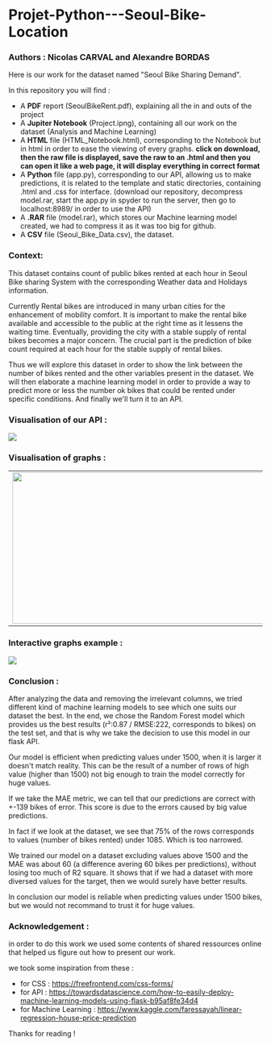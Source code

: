 # Projet-Python---Seoul-Bike-Location
### Authors : **Nicolas CARVAL** and **Alexandre BORDAS**

Here is our work for the dataset named "Seoul Bike Sharing Demand".

In this repository you will find :

- A **PDF** report (SeoulBikeRent.pdf), explaining all the in and outs of the project
- A **Jupiter Notebook** (Project.ipng), containing all our work on the dataset (Analysis and Machine Learning)
- A **HTML** file (HTML_Notebook.html), corresponding to the Notebook but in html in order to ease the viewing of every graphs. **click on download, then the raw file is displayed, save the raw to an .html and then you can open it like a web page, it will display everything in correct format**
- A **Python** file (app.py), corresponding to our API, allowing us to make predictions, it is related to the template and static directories, containing .html and .css for interface. (download our repository, decompress model.rar, start the app.py in spyder to run the server, then go to localhost:8989/ in order to use the API)
- A **.RAR** file (model.rar), which stores our Machine learning model created, we had to compress it as it was too big for github.
- A **CSV** file (Seoul_Bike_Data.csv), the dataset.

### Context:
This dataset contains count of public bikes rented at each hour in Seoul Bike sharing System with the corresponding Weather data and Holidays information.

Currently Rental bikes are introduced in many urban cities for the enhancement of mobility comfort. It is important to make the rental bike available and accessible to the public at the right time as it lessens the waiting time. Eventually, providing the city with a stable supply of rental bikes becomes a major concern. The crucial part is the prediction of bike count required at each hour for the stable supply of rental bikes.

Thus we will explore this dataset in order to show the link between the number of bikes rented and the other variables present in the dataset. We will then elaborate a machine learning model in order to provide a way to predict more or less the number ok bikes that could be rented under specific conditions. And finally we'll turn it to an API.

### Visualisation of our API :

<img src="https://user-images.githubusercontent.com/84092005/147891665-402ae35b-1944-4578-8bf3-a9ac689709f2.png" >

###  Visualisation of graphs :

<table>
  <tr>
    <td>
      <img src="https://user-images.githubusercontent.com/84092005/147833281-6052e5ff-8161-4a68-9731-b35c5ee60e70.png" width="500" height="300">
    </td>
    <td>
      <img src="https://user-images.githubusercontent.com/84092005/147833073-e362f2be-3db7-41f8-aa05-6529aa169607.png" width="500" height="300">
    </td>
  </tr>  
</table>
<h3>Interactive graphs example :</h1>
      <img src="https://user-images.githubusercontent.com/84092005/148060571-67c39a84-3214-46e4-a810-ccbbda895693.png" >

### Conclusion :
After analyzing the data and removing the irrelevant columns, we tried different kind of machine learning models to see which one suits our dataset the best. In the end, we chose the Random Forest model which provides us the best results (r²:0.87 / RMSE:222, corresponds to bikes) on the test set, and that is why we take the decision to use this model in our flask API.

Our model is efficient when predicting values under 1500, when it is larger it doesn't match reality. This can be the result of a number of rows of high value (higher than 1500) not big enough to train the model correctly for huge values.

If we take the MAE metric, we can tell that our predictions are correct with +-139 bikes of error. This score is due to the errors caused by big value predictions.

In fact if we look at the dataset, we see that 75% of the rows corresponds to values (number of bikes rented) under 1085. Which is too narrowed.

We trained our model on a dataset excluding values above 1500 and the MAE was about 60 (a difference avering 60 bikes per predictions), without losing too much of R2 square. It shows that if we had a dataset with more diversed values for the target, then we would surely have better results.

In conclusion our model is reliable when predicting values under 1500 bikes, but we would not recommand to trust it for huge values.


### Acknowledgement : 
in order to do this work we used some contents of shared ressources online that helped us figure out how to present our work.

we took some inspiration from these :
- for CSS :  https://freefrontend.com/css-forms/
- for API : https://towardsdatascience.com/how-to-easily-deploy-machine-learning-models-using-flask-b95af8fe34d4
- for Machine Learning : https://www.kaggle.com/faressayah/linear-regression-house-price-prediction

Thanks for reading !
